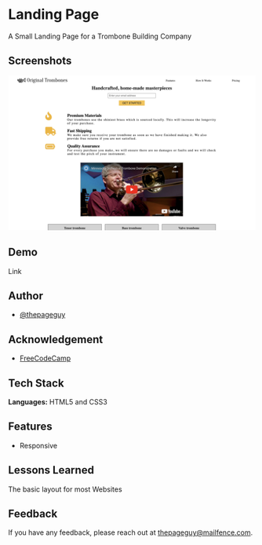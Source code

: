 # Landing Page

A Small Landing Page for a Trombone Building Company

## Screenshots

![App Screenshot](img/screenshot.jpeg)

## Demo

Link

## Author

- [@thepageguy](https://www.github.com/thepageguy)

## Acknowledgement

- [FreeCodeCamp](https://www.freecodecamp.org/)

## Tech Stack

**Languages:** HTML5 and CSS3

## Features

- Responsive

## Lessons Learned

The basic layout for most Websites

## Feedback

If you have any feedback, please reach out at thepageguy@mailfence.com.
